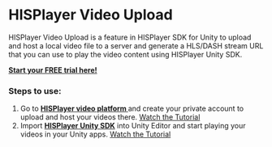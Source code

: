 # HISPlayer Video Upload

HISPlayer Video Upload is a feature in HISPlayer SDK for Unity to upload and host a local video file to a server and generate a HLS/DASH stream URL that you can use to play the video content using HISPlayer Unity SDK. 

<p>

**[Start your FREE trial here!](https://dashboard.hisplayer.com/signup)**



### Steps to use:

1. Go to **[HISPlayer video platform ](https://dashboard.hisplayer.com/signup)** and create your private account to upload and host your videos there. [Watch the Tutorial](https://www.youtube.com/watch?v=awfN0zz-8zQ)
2. Import **[HISPlayer Unity SDK](https://hisplayer.com/unity-player-sdk/)** into Unity Editor and start playing your videos in your Unity apps. [Watch the Tutorial](https://www.youtube.com/watch?v=POzM5U31tzc)


